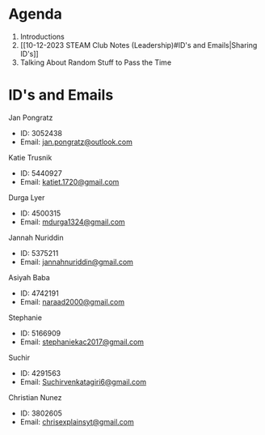 # Agenda
1. Introductions
2. [[10-12-2023 STEAM Club Notes (Leadership)#ID's and Emails|Sharing ID's]]
3. Talking About Random Stuff to Pass the Time

# ID's and Emails
Jan Pongratz
- ID: 3052438
- Email: jan.pongratz@outlook.com

Katie Trusnik
- ID: 5440927
- Email: katiet.1720@gmail.com

Durga Lyer
- ID: 4500315
- Email: mdurga1324@gmail.com

Jannah Nuriddin
- ID: 5375211
- Email: jannahnuriddin@gmail.com

Asiyah Baba
- ID: 4742191
- Email: naraad2000@gmail.com

Stephanie
- ID: 5166909
- Email: stephaniekac2017@gmail.com

Suchir
- ID: 4291563
- Email: Suchirvenkatagiri6@gmail.com

Christian Nunez
- ID: 3802605
- Email: chrisexplainsyt@gmail.com